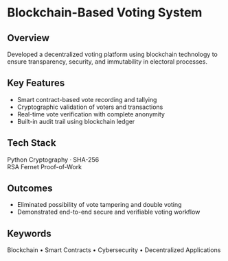 # Blockchain-Based Voting System

## Overview
Developed a decentralized voting platform using blockchain technology to ensure transparency, security, and immutability in electoral processes. 

## Key Features
- Smart contract-based vote recording and tallying
- Cryptographic validation of voters and transactions
- Real-time vote verification with complete anonymity
- Built-in audit trail using blockchain ledger

## Tech Stack
 Python 
 Cryptography · 
 SHA-256  
 RSA 
 Fernet 
 Proof-of-Work

## Outcomes
- Eliminated possibility of vote tampering and double voting
- Demonstrated end-to-end secure and verifiable voting workflow

## Keywords
Blockchain • Smart Contracts • Cybersecurity • Decentralized Applications
